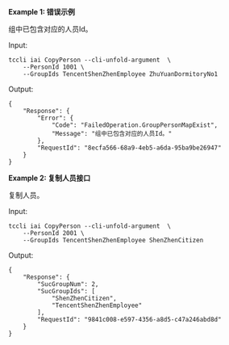 **Example 1: 错误示例**

组中已包含对应的人员Id。

Input: 

```
tccli iai CopyPerson --cli-unfold-argument  \
    --PersonId 1001 \
    --GroupIds TencentShenZhenEmployee ZhuYuanDormitoryNo1
```

Output: 
```
{
    "Response": {
        "Error": {
            "Code": "FailedOperation.GroupPersonMapExist",
            "Message": "组中已包含对应的人员Id。"
        },
        "RequestId": "8ecfa566-68a9-4eb5-a6da-95ba9be26947"
    }
}
```

**Example 2: 复制人员接口**

复制人员。

Input: 

```
tccli iai CopyPerson --cli-unfold-argument  \
    --PersonId 2001 \
    --GroupIds TencentShenZhenEmployee ShenZhenCitizen
```

Output: 
```
{
    "Response": {
        "SucGroupNum": 2,
        "SucGroupIds": [
            "ShenZhenCitizen",
            "TencentShenZhenEmployee"
        ],
        "RequestId": "9841c008-e597-4356-a8d5-c47a246abd8d"
    }
}
```

